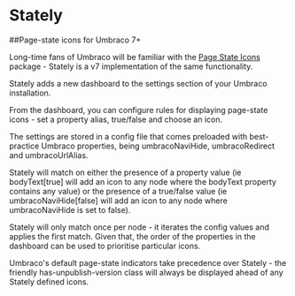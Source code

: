 # Stately
##Page-state icons for Umbraco 7+

Long-time fans of Umbraco will be familiar with the [Page State Icons](https://bitbucket.org/umbristol/page-state-icons/src/dcf93bbaddd6?at=default) package - Stately is a v7 implementation of the same functionality.

Stately adds a new dashboard to the settings section of your Umbraco installation.

From the dashboard, you can configure rules for displaying page-state icons - set a property alias, true/false and choose an icon. 

The settings are stored in a config file that comes preloaded with best-practice Umbraco properties, being umbracoNaviHide, umbracoRedirect and umbracoUrlAlias.

Stately will match on either the presence of a property value (ie bodyText[true] will add an icon to any node where the bodyText property contains any value) or the presence of a true/false value (ie umbracoNaviHide[false] will add an icon to any node where umbracoNaviHide is set to false).

Stately will only match once per node - it iterates the config values and applies the first match. Given that, the order of the properties in the dashboard can be used to prioritise particular icons.

Umbraco's default page-state indicators take precedence over Stately - the friendly has-unpublish-version class will always be displayed ahead of any Stately defined icons.


